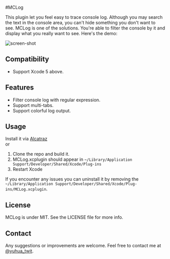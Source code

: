 #MCLog

This plugin let you feel easy to trace console log. Although you may search the text in the console area, you can't hide something you don't want to see. MCLog is one of the solutions. You're able to filter the console by it and display what you really want to see. Here's the demo:

![screen-shot](https://rawgithub.com/yuhua-chen/MCLog/master/MCLogScreenshot.gif)


## Compatibility

 - Support Xcode 5 above.
 
## Features

 - Filter console log with regular expression.
 - Support multi-tabs.
 - Support colorful log output.

## Usage

Install it via [Alcatraz](http://alcatraz.io/)  
or  
 1. Clone the repo and build it.
 2. MCLog.xcplugin should appear in `~/Library/Application Support/Developer/Shared/Xcode/Plug-ins`
 3. Restart Xcode  

If you encounter any issues you can uninstall it by removing the `~/Library/Application Support/Developer/Shared/Xcode/Plug-ins/MCLog.xcplugin`.

## License

MCLog is under MIT.  See the LICENSE file for more info.

## Contact

Any suggestions or improvements are welcome. Feel free to contact me at [@yuhua_twit](https://twitter.com/yuhua_twit).